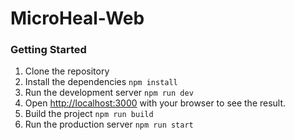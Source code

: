 # MicroHeal-Web

### Getting Started

1. Clone the repository
2. Install the dependencies `npm install`
3. Run the development server `npm run dev`
4. Open [http://localhost:3000](http://localhost:3000) with your browser to see the result.
5. Build the project `npm run build`
6. Run the production server `npm run start`
